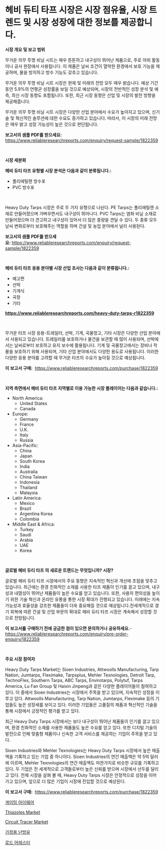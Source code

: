 <p><h1>헤비 듀티 타프 시장은 시장 점유율, 시장 트렌드 및 시장 성장에 대한 정보를 제공합니다.</h1></p><p><strong>시장 개요 및 보고 범위</strong></p>
<p><p>무거운 의무 투명 비닐 시트는 매우 튼튼하고 내구성이 뛰어난 제품으로, 주로 야외 활동이나 공사 현장에서 사용됩니다. 이 제품은 날씨 조건이 열악한 환경에서 보호 기능을 제공하며, 물을 방지하고 방수 기능도 갖추고 있습니다.</p><p>무거운 의무 투명 비닐 시트 시장은 현재 및 미래의 전망 모두 매우 밝습니다. 예상 기간 동안 5.9%의 연평균 성장률을 보일 것으로 예상되며, 시장의 전반적인 성장 분석 및 예측, 최신 시장 동향도 포함됩니다. 또한, 최근 시장 동향은 산업 및 시장의 발전 방향을 제공해줍니다.</p><p>무거운 의무 투명 비닐 시트 시장은 다양한 산업 분야에서 수요가 높아지고 있으며, 신기술 및 혁신적인 솔루션에 대한 수요도 증가하고 있습니다. 따라서, 이 시장의 미래 전망은 매우 밝고 성장 가능성이 높은 것으로 판단됩니다.</p></p>
<p><strong>보고서의 샘플 PDF를 받으세요:</strong> <a href="https://www.reliableresearchreports.com/enquiry/request-sample/1822359">https://www.reliableresearchreports.com/enquiry/request-sample/1822359</a></p>
<p>&nbsp;</p>
<p><strong>시장 세분화</strong></p>
<p><strong>헤비 듀티 타프 유형별 시장 분석은 다음과 같이 분류됩니다.:</strong></p>
<p><ul><li>폴리에틸렌 방수포</li><li>PVC 방수포</li></ul></p>
<p>&nbsp;</p>
<p><p>Heavy Duty Tarps 시장은 주로 두 가지 유형으로 나뉜다. PE Tarps는 폴리에틸렌 소재로 만들어졌으며 가벼우면서도 내구성이 뛰어나다. PVC Tarps는 염화 비닐 소재로 만들어졌으며 더 견고하고 내구성이 있어서 더 많은 중량을 견딜 수 있다. 두 종류 모두 날씨 변화로부터 보호해주는 역할을 하며 건설 및 농업 분야에서 널리 사용된다.</p></p>
<p><strong>보고서의 샘플 PDF를 받으세요:</strong>&nbsp;<a href="https://www.reliableresearchreports.com/enquiry/request-sample/1822359">https://www.reliableresearchreports.com/enquiry/request-sample/1822359</a></p>
<p>&nbsp;</p>
<p><strong> 헤비 듀티 타프 응용 분야별 시장 산업 조사는 다음과 같이 분류됩니다.:</strong></p>
<p><ul><li>예고편</li><li>선박</li><li>기계식</li><li>곡창</li><li>기타</li></ul></p>
<p><strong><a href="https://www.reliableresearchreports.com/heavy-duty-tarps-r1822359">https://www.reliableresearchreports.com/heavy-duty-tarps-r1822359</a></strong></p>
<p>&nbsp;</p>
<p><p>무거운 타프 시장 응용-트레일러, 선박, 기계, 곡물창고, 기타 시장은 다양한 산업 분야에서 사용되고 있습니다. 트레일러를 보호하거나 물건을 보관할 때 많이 사용되며, 선박에서는 날씨로부터 보호하고 유지 보수에 활용됩니다. 기계 및 곡물창고에서는 장비나 작물을 보호하기 위해 사용되며, 기타 산업 분야에서도 다양한 용도로 사용됩니다. 이러한 다양한 응용 분야를 고려할 때 무거운 타프의 수요가 높아질 것으로 예상됩니다.</p></p>
<p><strong>이 보고서 구매:</strong>&nbsp; <a href="https://www.reliableresearchreports.com/purchase/1822359">https://www.reliableresearchreports.com/purchase/1822359</a></p>
<p>&nbsp;</p>
<p><strong>지역 측면에서 헤비 듀티 타프 지역별로 이용 가능한 시장 플레이어는 다음과 같습니다.:</strong></p>
<p><ul>
    <li>
        North America:
        <ul>
            <li>United States</li>
            <li>Canada</li>
        </ul>
    </li>
    <li>
        Europe:
        <ul>
            <li>Germany</li>
            <li>France</li>
            <li>U.K.</li>
            <li>Italy</li>
            <li>Russia</li>
        </ul>
    </li>
    <li>
        Asia-Pacific:
        <ul>
            <li>China</li>
            <li>Japan</li>
            <li>South Korea</li>
            <li>India</li>
            <li>Australia</li>
            <li>China Taiwan</li>
            <li>Indonesia</li>
            <li>Thailand</li>
            <li>Malaysia</li>
        </ul>
    </li>
    <li>
        Latin America:
        <ul>
            <li>Mexico</li>
            <li>Brazil</li>
            <li>Argentina Korea</li>
            <li>Colombia</li>
        </ul>
    </li>
    <li>
        Middle East & Africa:
        <ul>
            <li>Turkey</li>
            <li>Saudi</li>
            <li>Arabia</li>
            <li>UAE</li>
            <li>Korea</li>
        </ul>
    </li>
    </ul></p>
<p>&nbsp;</p>
<p><strong>글로벌 헤비 듀티 타프 의 새로운 트렌드는 무엇입니까? 시장?</strong></p>
<p><p>글로벌 헤비 듀티 타프 시장에서의 주요 동향은 지속적인 혁신과 개선에 초점을 맞추고 있습니다. 최근에는 환경 친화적인 소재를 사용한 타프 제품이 인기를 끌고 있으며, 내구성과 내열성이 뛰어난 제품들이 높은 수요를 얻고 있습니다. 또한, 사용자 편의성을 높이기 위한 기술 혁신과 온라인 유통을 통한 시장 확대가 진행되고 있습니다. 미래에는 지속 가능성과 효율성을 강조한 제품들이 더욱 중요해질 것으로 예상됩니다.전세계적으로 경기 회복에 따른 건설 및 산업 부문의 확대로 헤비 듀티 타프 시장은 계속해서 성장할 것으로 전망됩니다.</p></p>
<p><strong>이 보고서를 구매하기 전에 궁금한 점이 있으면 문의하거나 공유하세요.</strong>- <a href="https://www.reliableresearchreports.com/enquiry/pre-order-enquiry/1822359">https://www.reliableresearchreports.com/enquiry/pre-order-enquiry/1822359</a></p>
<p>&nbsp;</p>
<p><strong>주요 시장 참여자</strong></p>
<p><p>Heavy Duty Tarps Market는 Sioen Industries, Attwoolls Manufacturing, Tarp Nation, Jumtarps, Fleximake, Tarpsplus, Mehler Texnologies, Detroit Tarp, TechnoFlex, Southern Tarps, ABC Tarps, Envirotarps, Polytuf, Tarps America, Lu Fan Group 및 Haixin Jinpeng과 같은 다양한 플레이어들이 참여하고 있다. 이 중에서 Sioen Industries는 시장에서 주목을 받고 있으며, 지속적인 성장을 이루고 있다. Attwoolls Manufacturing, Tarp Nation, Jumtarps, Fleximake 등의 기업들도 높은 성장세를 보이고 있다. 이러한 기업들은 고품질의 제품과 혁신적인 기술을 통해 시장에서 긍정적인 평가를 받고 있다.</p><p>최근 Heavy Duty Tarps 시장에서는 보다 내구성이 뛰어난 제품들이 인기를 끌고 있으며, 환경 친화적인 소재를 사용한 제품들도 높은 수요를 얻고 있다. 또한 디지털 기술의 발전으로 인해 맞춤형 제품이나 신속한 고객 서비스를 제공하는 기업이 주목을 받고 있다.</p><p>Sioen Industries와 Mehler Texnologies는 Heavy Duty Tarps 시장에서 높은 매출액을 기록하고 있는 기업 중 하나이다. Sioen Industries의 연간 매출액은 약 5억 달러에 이르며, Mehler Texnologies의 연간 매출액도 마찬가지로 비슷한 규모를 기록하고 있다. 두 기업은 전 세계적으로 고객들로부터 높은 신뢰를 받으며 시장에서 선두를 달리고 있다. 전체 시장을 살펴 볼 때, Heavy Duty Tarps 시장은 안정적으로 성장을 이어가고 있으며, 앞으로 더 많은 기업이 시장에 진입할 것으로 예상된다.</p></p>
<p><strong>이 보고서 구매:</strong>&nbsp;&nbsp;<a href="https://www.reliableresearchreports.com/purchase/1822359">https://www.reliableresearchreports.com/purchase/1822359</a></p>
<p><p><a href="https://medium.com/@gustavorn8776/%EA%B2%8C%EC%9D%B4%EB%B0%8D-%EC%95%88%EA%B2%BD-%EC%8B%9C%EC%9E%A5-%ED%86%B5%EC%B0%B0-%EC%8B%9C%EC%9E%A5-%EB%8F%99%ED%96%A5-%EC%84%B1%EC%9E%A5-2024%EB%85%84%EB%B6%80%ED%84%B0-2031%EB%85%84%EA%B9%8C%EC%A7%80-%EC%98%88%EC%B8%A1%EB%90%9C-%EB%8D%B0%EC%9D%B4%ED%84%B0-6b231df54e02">게이밍 아이웨어</a></p><p><a href="https://issuu.com/reportprime-2/docs/thiazoles-market-size-2030.pptx">Thiazoles Market</a></p><p><a href="https://github.com/arionmp/Market-Research-Report-List-2/blob/main/circuit-tracer-market.md">Circuit Tracer Market</a></p><p><a href="https://github.com/vsr06p4p49/Market-Research-Report-List-1/blob/main/830801130332.md">가정용 난방유</a></p><p><a href="https://github.com/oajzkywllm460/Market-Research-Report-List-1/blob/main/416366930331.md">로드 어레스터</a></p></p>